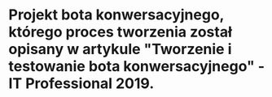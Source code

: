 # Projekt bota konwersacyjnego, którego proces tworzenia został opisany w artykule "Tworzenie i testowanie bota konwersacyjnego" - IT Professional 2019.
